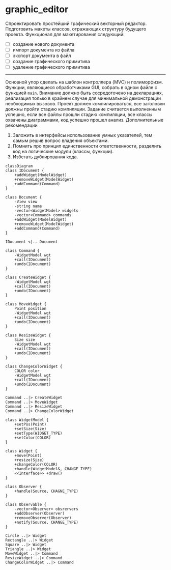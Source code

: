 # graphic_editor
Спроектировать простейший графический векторный редактор. Подготовить макеты классов,
отражающих структуру будущего проекта.
Функционал для макетирования следующий:
- [ ] создание нового документа
- [ ] импорт документа из файла
- [ ] экспорт документа в файл
- [ ] создание графического примитива
- [ ] удаление графического примитива
____
Основной упор сделать на шаблон контроллера (MVC) и полиморфизм. Функции, являющиеся обработчиками GUI, собрать в одном файле с функцией `main`. Внимание должно быть сосредоточено на декларациях, реализация только в крайнем случае для
минимальной демонстрации необходимых вызовов. Проект должен компилироваться, все заголовки должны пройти стадию компиляции. Задание считается выполненным успешно, если все файлы прошли стадию компиляции, все классы
охвачены диаграммами, код успешно прошел анализ. Дополнительные рекомендации
1. Заложить в интерфейсы использование умных указателей, тем самым решив вопрос
владения объектами.
2. Помнить про принцип единственности ответственности, разделить код на логические
модули (классы, функции).
3. Избегать дублирования кода.
```mermaid
classDiagram
class IDocument {
    +addWidget(ModelWidget)
    +removeWidget(ModelWidget)
    +addCommand(Command)
}

class Document {
    -View view
    -string name
    -vector<WidgetModel> widgets
    -vector<Command> commands
    +addWidget(ModelWidget)
    +removeWidget(ModelWidget)
    +addCommand(Command)
}

IDocument <|.. Document

class Command {
    -WidgetModel wgt
    +call(IDocument)
    +undo(IDocument)
}

class CreateWidget {
    -WidgetModel wgt
    +call(IDocument)
    +undo(IDocument)
}

class MoveWidget {
    Point position
    -WidgetModel wgt
    +call(IDocument)
    +undo(IDocument)
}

class ResizeWidget {
    Size size
    -WidgetModel wgt
    +call(IDocument)
    +undo(IDocument)
}

class ChangeColorWidget {
    COLOR color
    -WidgetModel wgt
    +call(IDocument)
    +undo(IDocument)
}

Command ..|> CreateWidget
Command ..|> MoveWidget
Command ..|> ResizeWidget
Command ..|> ChangeColorWidget

class WidgetModel {
    +setPos(Point)
    +setSize(Size)
    +setType(WIDGET_TYPE)
    +setColor(COLOR)
}

class Widget {
    +move(Point)
    +resize(Size)
    +changeColor(COLOR)
    +handle(WidgetModel&, CHANGE_TYPE)
    <<Interface>> +draw() 
}

class Observer {
    +handle(Source, CHAGNE_TYPE)
}

class Observable {
    -vector<Observer> obsrervers
    +addObserver(Observer)
    +removeObserver(Observer)
    +notify(Source, CHANGE_TYPE)
}

Circle ..|> Widget 
Rectangle ..|> Widget 
Square ..|> Widget 
Triangle ..|> Widget 
MoveWidget ..|> Command 
ResizeWidget ..|> Command 
ChangeColorWidget ..|> Command 

```
